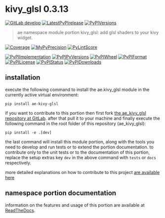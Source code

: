 <!-- THIS FILE IS EXCLUSIVELY MAINTAINED by the project ae.ae V0.3.88 -->
<!-- THIS FILE IS EXCLUSIVELY MAINTAINED by the project aedev.tpl_namespace_root V0.3.10 -->
# kivy_glsl 0.3.13

[![GitLab develop](https://img.shields.io/gitlab/pipeline/ae-group/ae_kivy_glsl/develop?logo=python)](
    https://gitlab.com/ae-group/ae_kivy_glsl)
[![LatestPyPIrelease](
    https://img.shields.io/gitlab/pipeline/ae-group/ae_kivy_glsl/release0.3.12?logo=python)](
    https://gitlab.com/ae-group/ae_kivy_glsl/-/tree/release0.3.12)
[![PyPIVersions](https://img.shields.io/pypi/v/ae_kivy_glsl)](
    https://pypi.org/project/ae-kivy-glsl/#history)

>ae namespace module portion kivy_glsl: add glsl shaders to your kivy widget.

[![Coverage](https://ae-group.gitlab.io/ae_kivy_glsl/coverage.svg)](
    https://ae-group.gitlab.io/ae_kivy_glsl/coverage/index.html)
[![MyPyPrecision](https://ae-group.gitlab.io/ae_kivy_glsl/mypy.svg)](
    https://ae-group.gitlab.io/ae_kivy_glsl/lineprecision.txt)
[![PyLintScore](https://ae-group.gitlab.io/ae_kivy_glsl/pylint.svg)](
    https://ae-group.gitlab.io/ae_kivy_glsl/pylint.log)

[![PyPIImplementation](https://img.shields.io/pypi/implementation/ae_kivy_glsl)](
    https://gitlab.com/ae-group/ae_kivy_glsl/)
[![PyPIPyVersions](https://img.shields.io/pypi/pyversions/ae_kivy_glsl)](
    https://gitlab.com/ae-group/ae_kivy_glsl/)
[![PyPIWheel](https://img.shields.io/pypi/wheel/ae_kivy_glsl)](
    https://gitlab.com/ae-group/ae_kivy_glsl/)
[![PyPIFormat](https://img.shields.io/pypi/format/ae_kivy_glsl)](
    https://pypi.org/project/ae-kivy-glsl/)
[![PyPILicense](https://img.shields.io/pypi/l/ae_kivy_glsl)](
    https://gitlab.com/ae-group/ae_kivy_glsl/-/blob/develop/LICENSE.md)
[![PyPIStatus](https://img.shields.io/pypi/status/ae_kivy_glsl)](
    https://libraries.io/pypi/ae-kivy-glsl)
[![PyPIDownloads](https://img.shields.io/pypi/dm/ae_kivy_glsl)](
    https://pypi.org/project/ae-kivy-glsl/#files)


## installation


execute the following command to install the
ae.kivy_glsl module
in the currently active virtual environment:
 
```shell script
pip install ae-kivy-glsl
```

if you want to contribute to this portion then first fork
[the ae_kivy_glsl repository at GitLab](
https://gitlab.com/ae-group/ae_kivy_glsl "ae.kivy_glsl code repository").
after that pull it to your machine and finally execute the
following command in the root folder of this repository
(ae_kivy_glsl):

```shell script
pip install -e .[dev]
```

the last command will install this module portion, along with the tools you need
to develop and run tests or to extend the portion documentation. to contribute only to the unit tests or to the
documentation of this portion, replace the setup extras key `dev` in the above command with `tests` or `docs`
respectively.

more detailed explanations on how to contribute to this project
[are available here](
https://gitlab.com/ae-group/ae_kivy_glsl/-/blob/develop/CONTRIBUTING.rst)


## namespace portion documentation

information on the features and usage of this portion are available at
[ReadTheDocs](
https://ae.readthedocs.io/en/latest/_autosummary/ae.kivy_glsl.html
"ae_kivy_glsl documentation").
